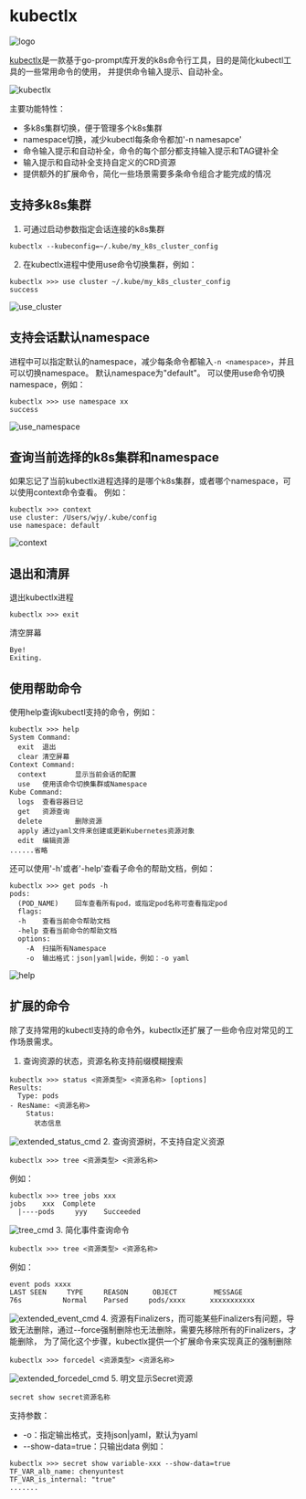 # kubectlx 

![logo](docs/images/logo2.png)

[kubectlx](https://github.com/kubectlx/kubectlx)是一款基于go-prompt库开发的k8s命令行工具，目的是简化kubectl工具的一些常用命令的使用， 并提供命令输入提示、自动补全。

![kubectlx](docs/images/kubectlx.gif)

主要功能特性：
- 多k8s集群切换，便于管理多个k8s集群
- namespace切换，减少kubectl每条命令都加'-n namesapce'
- 命令输入提示和自动补全，命令的每个部分都支持输入提示和TAG键补全
- 输入提示和自动补全支持自定义的CRD资源
- 提供额外的扩展命令，简化一些场景需要多条命令组合才能完成的情况

## 支持多k8s集群
1. 可通过启动参数指定会话连接的k8s集群
```shell
kubectlx --kubeconfig=~/.kube/my_k8s_cluster_config
```

2. 在kubectlx进程中使用use命令切换集群，例如：
```shell
kubectlx >>> use cluster ~/.kube/my_k8s_cluster_config
success
```
![use_cluster](docs/images/use_cluster.gif)

## 支持会话默认namespace
进程中可以指定默认的namespace，减少每条命令都输入`-n <namespace>`，并且可以切换namespace。
默认namespace为"default"。
可以使用use命令切换namespace，例如：
```shell
kubectlx >>> use namespace xx
success
```
![use_namespace](docs/images/use_namespace.gif)


## 查询当前选择的k8s集群和namespace
如果忘记了当前kubectlx进程选择的是哪个k8s集群，或者哪个namespace，可以使用context命令查看。
例如：
```shell
kubectlx >>> context
use cluster: /Users/wjy/.kube/config
use namespace: default
```
![context](docs/images/context.gif)

## 退出和清屏
退出kubectlx进程
```shell
kubectlx >>> exit
```
清空屏幕
```shell
Bye!
Exiting.
```

## 使用帮助命令
使用help查询kubectl支持的命令，例如：
```shell
kubectlx >>> help
System Command:
  exit  退出
  clear 清空屏幕
Context Command:
  context       显示当前会话的配置
  use   使用该命令切换集群或Namespace
Kube Command:
  logs  查看容器日记
  get   资源查询
  delete        删除资源
  apply 通过yaml文件来创建或更新Kubernetes资源对象
  edit  编辑资源
......省略
```
还可以使用'-h'或者'-help'查看子命令的帮助文档，例如：
```shell
kubectlx >>> get pods -h
pods:
  (POD_NAME)    回车查看所有pod，或指定pod名称可查看指定pod
  flags:
  -h    查看当前命令帮助文档
  -help 查看当前命令的帮助文档
  options:
    -A  扫描所有Namespace
    -o  输出格式：json|yaml|wide，例如：-o yaml
```
![help](docs/images/help.gif)

## 扩展的命令
除了支持常用的kubectl支持的命令外，kubectlx还扩展了一些命令应对常见的工作场景需求。
1. 查询资源的状态，资源名称支持前缀模糊搜索
```shell
kubectlx >>> status <资源类型> <资源名称> [options]
Results:
  Type: pods
- ResName: <资源名称> 
    Status:
      状态信息
```
![extended_status_cmd](docs/images/extended_status_cmd.gif)
2. 查询资源树，不支持自定义资源
```shell
kubectlx >>> tree <资源类型> <资源名称>
```
例如：
```shell
kubectlx >>> tree jobs xxx
jobs    xxx  Complete
  |----pods     yyy    Succeeded
```
![tree_cmd](docs/images/extended_tree_cmd.gif)
3. 简化事件查询命令
```shell
kubectlx >>> tree <资源类型> <资源名称>
```
例如：
```shell
event pods xxxx
LAST SEEN     TYPE     REASON      OBJECT         MESSAGE
76s          Normal    Parsed     pods/xxxx      xxxxxxxxxxx
```
![extended_event_cmd](docs/images/extended_event_cmd.gif)
4. 资源有Finalizers，而可能某些Finalizers有问题，导致无法删除，通过--force强制删除也无法删除，需要先移除所有的Finalizers，才能删除，
为了简化这个步骤，kubectlx提供一个扩展命令来实现真正的强制删除
```shell
kubectlx >>> forcedel <资源类型> <资源名称>
```
![extended_forcedel_cmd](docs/images/extended_forcedel_cmd.gif)
5. 明文显示Secret资源
```shell
secret show secret资源名称
```
支持参数：
* -o：指定输出格式，支持json|yaml，默认为yaml 
* --show-data=true：只输出data
例如：
```shell
kubectlx >>> secret show variable-xxx --show-data=true
TF_VAR_alb_name: chenyuntest
TF_VAR_is_internal: "true"
.......
```
